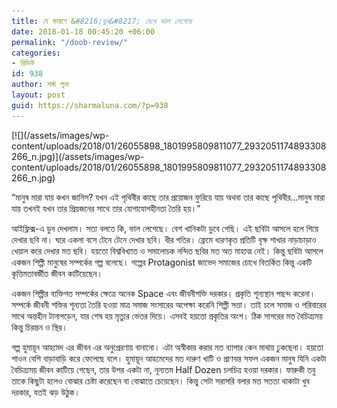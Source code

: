 ```yaml
---
title: যে কারণে &#8216;ডুব&#8217; দেখে ভাল লেগেছে
date: 2018-01-18 00:45:20 +06:00
permalink: "/doob-review/"
categories:
- রিভিউ
id: 938
author: শর্মা লুনা
layout: post
guid: https://sharmaluna.com/?p=938
---
```


<div class="_5pbx userContent _3576" data-ft="{"tn":"K"}" id="js_35y"><div class="text_exposed_root text_exposed" id="id_5a5f3f6d9f28f4751115609">[![](/assets/images/wp-content/uploads/2018/01/26055898_1801995809811077_2932051174893308266_n.jpg)](/assets/images/wp-content/uploads/2018/01/26055898_1801995809811077_2932051174893308266_n.jpg)

“মানুষ মারা যায় কখন জানিস? যখন এই পৃথিবীর কাছে তার প্রয়োজন ফুরিয়ে যায় অথবা তার কাছে পৃথিবীর…মানুষ মারা যায় তখনই যখন তার প্রিয়জনের সাথে তার যোগাযোগহীনতা তৈরি হয়।”

আইফ্লিক্স-এ ডুব দেখলাম। সত্য বলতে কি, ভাল লেগেছে। বেশ খানিকটা ডুবে গেছি। এই ছবিটা আসলে হলে গিয়ে দেখার ছবি না। ঘরে একলা বসে টেনে টেনে দেখার ছবি। ধীর গতির। ফ্রেমে ধারণকৃত প্রতিটি বৃক্ষ শাখার নাড়াচাড়াও খেয়াল করে দেখার মত ছবি। হয়তো বিশ্ববিখ্যাত ও সমালোচক নন্দিত ছবির মত অত মাহাত্ম নেই। কিন্তু ছবিটা আসলে একজন শিল্পী মানু<span class="text_exposed_show">ষের সম্পর্কের গল্প বলেছে। গল্পের Protagonist জাভেদ সমাজের চোখে বিতর্কিত কিন্তু একটি কৃত্তিমতাবর্জীত জীবন কাটিয়েছেন।</span>

<div class="text_exposed_show">একজন শিল্পীর ব্যক্তিগত সম্পর্কের ক্ষেত্রে অনেক Space এবং জীবনীশক্তি দরকার। প্রকৃতি শূন্যস্থান পছন্দ করেনা। সম্পর্কে জীবনী শক্তির শূন্যতা তৈরি হওয়া মাত্র সমাজ সংসারের অপেক্ষা করেনি শিল্পী সত্তা। তাই চলে সমাজ ও পরিবারের সাথে অন্তহীন টানাপড়েন, যার শেষ হয় মৃত্যুর ভেতর দিয়ে। এসবই হয়তো প্রকৃতির অংশ। ঠিক সাগরের মত বৈচিত্র্যময় কিন্তু চিরন্তন ও স্থির।

গল্প হুমায়ূন আহমেদ এর জীবন এর অনুপ্রেরণায় বানানো। এটা অস্বীকার করার মত ব্যাপার কেন মাথায় ঢুকছেনা। হয়তো শাওন বেশি বাড়াবাড়ি করে ফেলেছে বলে। হুমায়ূন আহমেদের মত দারুণ খাটি ও প্রাণবন্ত সফল একজন মানুষ যিনি একটা বৈচিত্র্যময় জীবন কাটিয়ে গেছেন, তার উপর একটা না, নূন্যতম Half Dozen চলচিত্র হওয়া দরকার। ফারুকী তবু তাকে কিছুটা হলেও বোঝার চেষ্টা করেছেন বা বোঝাতে চেয়েছেন। কিন্তু সেটা সরাসরি বলার মত সততা থাকাটা খুব দরকার, যতই ঝড় উঠুক।

</div></div></div><div class="_3x-2" data-ft="{"tn":"H"}"></div>
